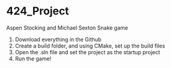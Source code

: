 # 424_Project
Aspen Stocking and Michael Sexton
Snake game

1. Download everything in the Github 
2. Create a build folder, and using CMake, set up the build files
3. Open the .sln file and set the project as the startup project
4. Run the game!
